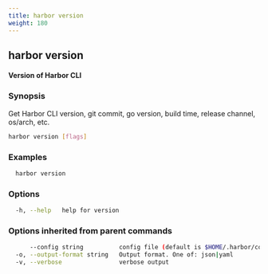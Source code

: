 ```yaml
---
title: harbor version
weight: 180
---
```

## harbor version

#### Version of Harbor CLI

### Synopsis

Get Harbor CLI version, git commit, go version, build time, release channel, os/arch, etc.

```sh
harbor version [flags]
```

### Examples

```sh
  harbor version
```

### Options

```sh
  -h, --help   help for version
```

### Options inherited from parent commands

```sh
      --config string          config file (default is $HOME/.harbor/config.yaml) (default "/home/user/.harbor/config.yaml")
  -o, --output-format string   Output format. One of: json|yaml
  -v, --verbose                verbose output
```

